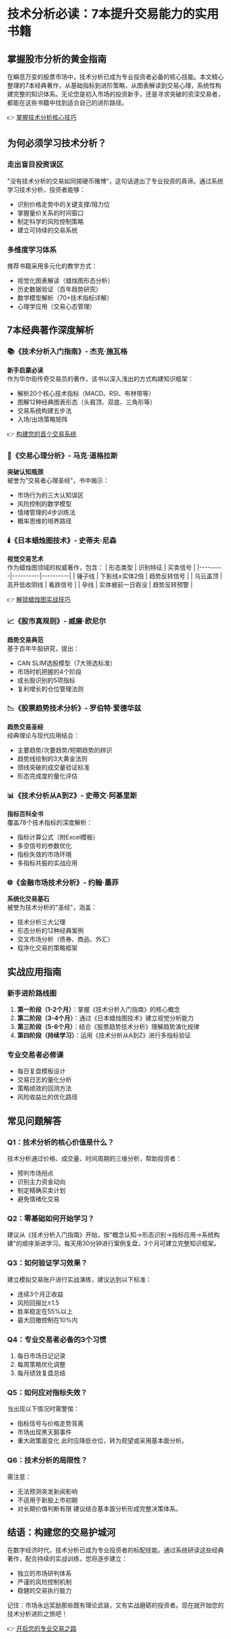 # 技术分析必读：7本提升交易能力的实用书籍

## 掌握股市分析的黄金指南

在瞬息万变的股票市场中，技术分析已成为专业投资者必备的核心技能。本文精心整理的7本经典著作，从基础指标到进阶策略，从图表解读到交易心理，系统性构建完整的知识体系。无论您是初入市场的投资新手，还是寻求突破的资深交易者，都能在这些书籍中找到适合自己的进阶路径。

👉 [掌握技术分析核心技巧](https://bit.ly/okx_welcome)

## 为何必须学习技术分析？

### 走出盲目投资误区
"没有技术分析的交易如同掷硬币赌博"，这句话道出了专业投资的真谛。通过系统学习技术分析，投资者能够：
- 识别价格走势中的关键支撑/阻力位
- 掌握量价关系的时间窗口
- 制定科学的风险控制策略
- 建立可持续的交易系统

### 多维度学习体系
推荐书籍采用多元化的教学方式：
- 视觉化图表解读（蜡烛图形态分析）
- 历史数据验证（百年趋势研究）
- 数学模型解析（70+技术指标详解）
- 心理学应用（交易心态管理）

## 7本经典著作深度解析

### 📚《技术分析入门指南》- 杰克·施瓦格
**新手启蒙必读**  
作为华尔街传奇交易员的著作，该书以深入浅出的方式构建知识框架：
- 解析20个核心技术指标（MACD、RSI、布林带等）
- 图解12种经典图表形态（头肩顶、双底、三角形等）
- 交易系统构建五步法
- 入场/出场策略矩阵

👉 [构建您的首个交易系统](https://bit.ly/okx_welcome)

### 🧠《交易心理分析》- 马克·道格拉斯
**突破认知瓶颈**  
被誉为"交易者心理圣经"，书中揭示：
- 市场行为的三大认知误区
- 风险控制的数学模型
- 情绪管理的4步训练法
- 概率思维的培养路径

### 🕯️《日本蜡烛图技术》- 史蒂夫·尼森
**视觉交易艺术**  
作为蜡烛图领域的权威著作，包含：
| 形态类型 | 识别特征 | 买卖信号 |
|---------|----------|----------|
| 锤子线 | 下影线≥实体2倍 | 趋势反转信号 |
| 乌云盖顶 | 高开低收阴线 | 看跌信号 |
| 孕线 | 实体被前一日吞没 | 趋势反转预警 |

👉 [解锁蜡烛图实战技巧](https://bit.ly/okx_welcome)

### 📈《股市真规则》- 威廉·欧尼尔
**趋势交易典范**  
基于百年牛股研究，提出：
- CAN SLIM选股模型（7大筛选标准）
- 市场时机把握的4个阶段
- 成长股识别的5项指标
- 复利增长的仓位管理法则

### 📉《股票趋势技术分析》- 罗伯特·爱德华兹
**趋势交易圣经**  
经典理论与现代应用结合：
- 主要趋势/次要趋势/短期趋势的辨识
- 趋势线绘制的3大黄金法则
- 颈线突破的成交量验证标准
- 形态完成度的量化评估

### 📊《技术分析从A到Z》- 史蒂文·阿基里斯
**指标百科全书**  
覆盖78个技术指标的深度解析：
- 指标计算公式（附Excel模板）
- 多空信号的参数优化
- 指标失效的市场环境
- 多指标共振的实战应用

### 🌐《金融市场技术分析》- 约翰·墨菲
**系统化交易基石**  
被誉为技术分析的"圣经"，涵盖：
- 技术分析三大公理
- 形态分析的12种经典案例
- 交叉市场分析（债券、商品、外汇）
- 程序化交易的策略框架

## 实战应用指南

### 新手进阶路线图
1. **第一阶段（1-2个月）**：掌握《技术分析入门指南》的核心概念
2. **第二阶段（3-4个月）**：通过《日本蜡烛图技术》建立视觉分析能力
3. **第三阶段（5-6个月）**：结合《股票趋势技术分析》理解趋势演化规律
4. **第四阶段（持续学习）**：运用《技术分析从A到Z》进行多指标验证

### 专业交易者必修课
- 每日复盘模板设计
- 交易日志的量化分析
- 策略绩效的回测方法
- 风险收益比的优化路径

## 常见问题解答

### Q1：技术分析的核心价值是什么？
技术分析通过价格、成交量、时间周期的三维分析，帮助投资者：
- 预判市场拐点
- 识别主力资金动向
- 制定精确买卖计划
- 避免情绪化交易

### Q2：零基础如何开始学习？
建议从《技术分析入门指南》开始，按"概念认知→形态识别→指标应用→系统构建"的顺序渐进学习。每天用30分钟进行案例复盘，3个月可建立完整知识框架。

### Q3：如何验证学习效果？
建立模拟交易账户进行实战演练，建议达到以下标准：
- 连续3个月正收益
- 风险回报比≥1.5
- 胜率稳定在55%以上
- 最大回撤控制在10%内

### Q4：专业交易者必备的3个习惯
1. 每日市场日记记录
2. 每周策略优化调整
3. 每月绩效复盘总结

### Q5：如何应对指标失效？
当出现以下情况时需警惕：
- 指标信号与价格走势背离
- 市场出现黑天鹅事件
- 重大政策面变化
此时应降低仓位，转为观望或采用基本面分析。

### Q6：技术分析的局限性？
需注意：
- 无法预测突发新闻影响
- 不适用于新股上市初期
- 对长期价值判断有限
建议结合基本面分析形成完整决策体系。

## 结语：构建您的交易护城河

在数字经济时代，技术分析已成为专业投资者的标配技能。通过系统研读这些经典著作，配合持续的实战训练，您将逐步建立：
- 独立的市场研判体系
- 严谨的风险控制机制
- 稳健的交易执行能力

记住：市场永远奖励那些既有理论武装，又有实战磨砺的投资者。现在就开始您的技术分析进阶之旅吧！

👉 [开启您的专业交易之路](https://bit.ly/okx_welcome)